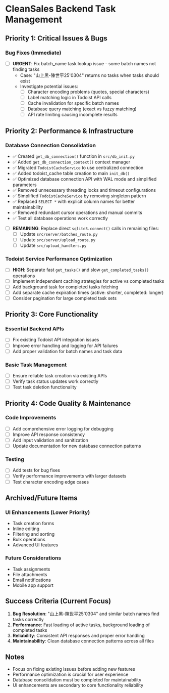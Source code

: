 # CleanSales Backend Task Management

## Priority 1: Critical Issues & Bugs

### Bug Fixes (Immediate)
- [ ] **URGENT**: Fix batch_name task lookup issue - some batch names not finding tasks
  - Case: "山上黑-陳世平25'0304" returns no tasks when tasks should exist
  - Investigate potential issues:
    - [ ] Character encoding problems (quotes, special characters)
    - [ ] Label matching logic in Todoist API calls
    - [ ] Cache invalidation for specific batch names
    - [ ] Database query matching (exact vs fuzzy matching)
    - [ ] API rate limiting causing incomplete results

## Priority 2: Performance & Infrastructure

### Database Connection Consolidation
- ✅ Created `get_db_connection()` function in `src/db_init.py`
- ✅ Added `get_db_connection_context()` context manager
- ✅ Migrated `TodoistCacheService` to use centralized connection
- ✅ Added todoist_cache table creation to main `init_db()`
- ✅ Optimized database connection API with WAL mode and simplified parameters
- ✅ Removed unnecessary threading locks and timeout configurations
- ✅ Simplified `TodoistCacheService` by removing singleton pattern
- ✅ Replaced `SELECT *` with explicit column names for better maintainability
- ✅ Removed redundant cursor operations and manual commits
- ✅ Test all database operations work correctly
- [ ] **REMAINING**: Replace direct `sqlite3.connect()` calls in remaining files:
  - [ ] Update `src/server/batches_route.py`
  - [ ] Update `src/server/upload_route.py`
  - [ ] Update `src/upload_handlers.py`

### Todoist Service Performance Optimization
- [ ] **HIGH**: Separate fast `get_tasks()` and slow `get_completed_tasks()` operations
- [ ] Implement independent caching strategies for active vs completed tasks
- [ ] Add background task for completed tasks fetching
- [ ] Add separate cache expiration times (active: shorter, completed: longer)
- [ ] Consider pagination for large completed task sets

## Priority 3: Core Functionality

### Essential Backend APIs
- [ ] Fix existing Todoist API integration issues
- [ ] Improve error handling and logging for API failures
- [ ] Add proper validation for batch names and task data

### Basic Task Management
- [ ] Ensure reliable task creation via existing APIs
- [ ] Verify task status updates work correctly
- [ ] Test task deletion functionality

## Priority 4: Code Quality & Maintenance

### Code Improvements
- [ ] Add comprehensive error logging for debugging
- [ ] Improve API response consistency
- [ ] Add input validation and sanitization
- [ ] Update documentation for new database connection patterns

### Testing
- [ ] Add tests for bug fixes
- [ ] Verify performance improvements with larger datasets
- [ ] Test character encoding edge cases

## Archived/Future Items

### UI Enhancements (Lower Priority)
- Task creation forms
- Inline editing
- Filtering and sorting
- Bulk operations
- Advanced UI features

### Future Considerations
- Task assignments
- File attachments
- Email notifications
- Mobile app support

## Success Criteria (Current Focus)

1. **Bug Resolution**: "山上黑-陳世平25'0304" and similar batch names find tasks correctly
2. **Performance**: Fast loading of active tasks, background loading of completed tasks
3. **Reliability**: Consistent API responses and proper error handling
4. **Maintainability**: Clean database connection patterns across all files

## Notes

- Focus on fixing existing issues before adding new features
- Performance optimization is crucial for user experience
- Database consolidation must be completed for maintainability
- UI enhancements are secondary to core functionality reliability